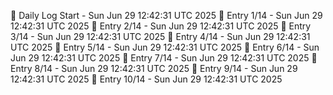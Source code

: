 📅 Daily Log Start - Sun Jun 29 12:42:31 UTC 2025
📌 Entry 1/14 - Sun Jun 29 12:42:31 UTC 2025
📌 Entry 2/14 - Sun Jun 29 12:42:31 UTC 2025
📌 Entry 3/14 - Sun Jun 29 12:42:31 UTC 2025
📌 Entry 4/14 - Sun Jun 29 12:42:31 UTC 2025
📌 Entry 5/14 - Sun Jun 29 12:42:31 UTC 2025
📌 Entry 6/14 - Sun Jun 29 12:42:31 UTC 2025
📌 Entry 7/14 - Sun Jun 29 12:42:31 UTC 2025
📌 Entry 8/14 - Sun Jun 29 12:42:31 UTC 2025
📌 Entry 9/14 - Sun Jun 29 12:42:31 UTC 2025
📌 Entry 10/14 - Sun Jun 29 12:42:31 UTC 2025
